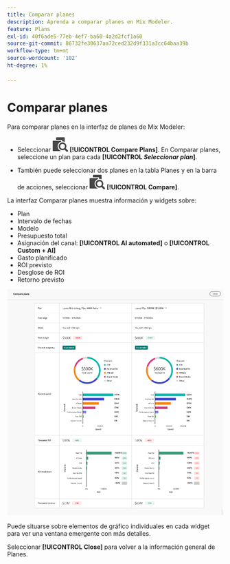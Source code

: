 ```yaml
---
title: Comparar planes
description: Aprenda a comparar planes en Mix Modeler.
feature: Plans
exl-id: 40f6ade5-77eb-4ef7-ba60-4a2d2fcf1a60
source-git-commit: 86732fe30637aa72ced232d9f331a3cc64baa39b
workflow-type: tm+mt
source-wordcount: '102'
ht-degree: 1%

---
```


# Comparar planes

Para comparar planes en la interfaz de planes de Mix Modeler:

* Seleccionar ![Comparar](../assets/icons/Compare.svg) **[!UICONTROL Compare Plans]**. En Comparar planes, seleccione un plan para cada **[!UICONTROL _Seleccionar plan_]**.

* También puede seleccionar dos planes en la tabla Planes y en la barra de acciones, seleccionar ![Comparar](../assets/icons/Compare.svg) **[!UICONTROL Compare]**.

La interfaz Comparar planes muestra información y widgets sobre:

* Plan
* Intervalo de fechas
* Modelo
* Presupuesto total
* Asignación del canal: **[!UICONTROL AI automated]** o **[!UICONTROL Custom + AI]**
* Gasto planificado
* ROI previsto
* Desglose de ROI
* Retorno previsto

![Comparar planes](../assets/compare-plans.png)

Puede situarse sobre elementos de gráfico individuales en cada widget para ver una ventana emergente con más detalles.

Seleccionar **[!UICONTROL Close]** para volver a la información general de Planes.
